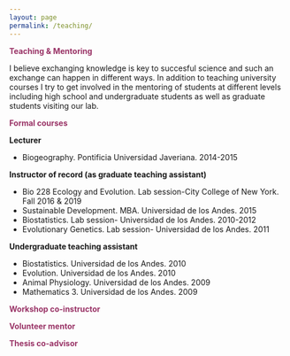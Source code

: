 ```yaml
---
layout: page
permalink: /teaching/
---
```

<strong><span style="color: #993366">Teaching & Mentoring</span></strong>  
  
  I believe exchanging knowledge is key to succesful science and such an exchange can happen in different ways. In addition to teaching university courses I try to get involved in the mentoring of students at different levels including high school and undergraduate students as well as graduate students visiting our lab. 

<strong><span style="color: #993366">Formal courses</span></strong>  

<strong>Lecturer</strong>
<ul>
 	<li>Biogeography. Pontificia Universidad Javeriana. 2014-2015</li>
</ul>
<strong>Instructor of record (as graduate teaching assistant)</strong>
<ul>
 	<li>Bio 228 Ecology and Evolution. Lab session-City College of New York. Fall 2016 &amp; 2019</li>
 	<li>Sustainable Development. MBA. Universidad de los Andes. 2015</li>
 	<li>Biostatistics. Lab session- Universidad de los Andes. 2010-2012</li>
 	<li>Evolutionary Genetics. Lab session- Universidad de los Andes. 2011</li>
</ul>
<strong>Undergraduate teaching assistant</strong>
<ul>
 	<li>Biostatistics. Universidad de los Andes. 2010</li>
 	<li>Evolution. Universidad de los Andes. 2010</li>
 	<li>Animal Physiology. Universidad de los Andes. 2009</li>
 	<li>Mathematics 3. Universidad de los Andes. 2009</li>
</ul>

<strong><span style="color: #993366">Workshop co-instructor</span></strong>  

<strong><span style="color: #993366">Volunteer mentor</span></strong>  

<strong><span style="color: #993366">Thesis co-advisor</span></strong>  

